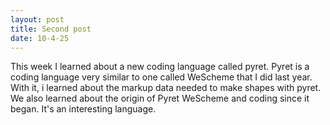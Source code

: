 ```yaml
---
layout: post
title: Second post
date: 10-4-25
---
```

This week I learned about a new coding language called pyret. Pyret is a coding language very similar to one called WeScheme that 
I did last year. With it, i learned about the markup data needed to make shapes with pyret. We also learned about the origin of Pyret
WeScheme and coding since it began. It's an interesting language.
